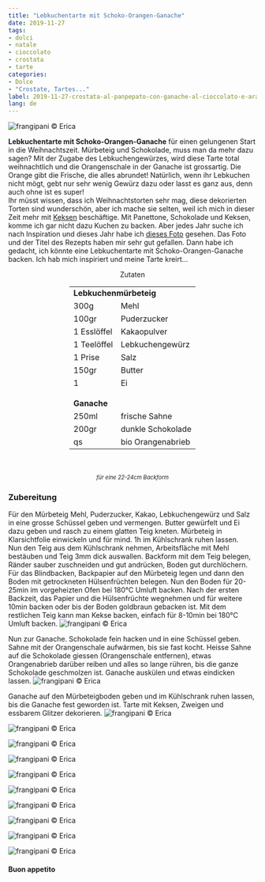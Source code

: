 ```yaml
---
title: "Lebkuchentarte mit Schoko-Orangen-Ganache"
date: 2019-11-27
tags:
- dolci
- natale
- cioccolato
- crostata
- tarte
categories:
- Dolce
- "Crostate, Tartes..."
label: 2019-11-27-crostata-al-panpepato-con-ganache-al-cioccolato-e-arancia
lang: de 
---
```

![](../2019-11-27-crostata-al-panpepato-con-ganache-al-cioccolato-e-arancia/header.jpeg "frangipani © Erica")

**Lebkuchentarte mit Schoko-Orangen-Ganache** für einen gelungenen Start in die Weihnachtszeit. Mürbeteig und Schokolade, muss man da mehr dazu sagen? Mit der Zugabe des Lebkuchengewürzes, wird diese Tarte total weihnachtlich und die Orangenschale in der Ganache ist grossartig. Die Orange gibt die Frische, die alles abrundet! Natürlich, wenn ihr Lebkuchen nicht mögt, gebt nur sehr wenig Gewürz dazu oder lasst es ganz aus, denn auch ohne ist es super!
<br />
Ihr müsst wissen, dass ich Weihnachtstorten sehr mag, diese dekorierten Torten sind wunderschön, aber ich mache sie selten, weil ich mich in dieser Zeit mehr mit <a href="https://frangipani.raiano.ch/de/categories/Dolce/Biscotti/page/2/" target="_blank">Keksen</a> beschäftige. Mit Panettone, Schokolade und Keksen, komme ich gar nicht dazu Kuchen zu backen. Aber jedes Jahr suche ich nach Inspiration und dieses Jahr habe ich <a href="https://www.lazycatkitchen.com/gingerbread-amaretto-chocolate-tart/" target="_blank">dieses Foto</a> gesehen. Das Foto und der Titel des Rezepts haben mir sehr gut gefallen. Dann habe ich gedacht, ich könnte eine Lebkuchentarte mit Schoko-Orangen-Ganache backen. Ich hab mich inspiriert und meine Tarte kreirt...

<div id="wrapper" style="text-align: center">
  <div id="yourdiv" style="display: inline-block;">
    <div class="ingredients" itemscope itemtype="http://schema.org/Recipe">
      <span itemprop="name" style="display:none;">Lebkuchentarte mit Schoko-Orangen-Ganache</span>
      <span itemprop="recipeCategory" style="display:none;">Süsses</span>
      <img itemprop="image" style="display:none;" class="ignore-gallery-item" src="../2019-11-27-crostata-al-panpepato-con-ganache-al-cioccolato-e-arancia/header.jpeg"/>
      <span itemprop="author" style="display:none;">Erica Raiano</span>
      <span itemprop="description" style="display:none;">Lebkuchentarte mit Schoko-Orangen-Ganache für einen gelungenen Start in die Weihnachtszeit. Mürbeteig und Schokolade, muss man da mehr dazu sagen?</span>
      <div class="ingredients-title">Zutaten</div>
      <table>
        <tbody>
          <tr>          
            <td colspan="2"><b>Lebkuchenmürbeteig</b></td>
          </tr>      
          <tr itemprop="recipeIngredient">
            <td>300g</td>
            <td>Mehl</td>
          </tr>
          <tr itemprop="recipeIngredient">
            <td>100gr</td>
            <td>Puderzucker</td>
          </tr>
          <tr itemprop="recipeIngredient">
            <td>1 Esslöffel</td>
            <td>Kakaopulver</td>
          </tr>
          <tr itemprop="recipeIngredient">
            <td>1 Teelöffel</td>
            <td>Lebkuchengewürz</td>
          </tr>
          <tr itemprop="recipeIngredient">
            <td>1 Prise</td>
            <td>Salz</td>
          </tr>
          <tr itemprop="recipeIngredient">
            <td>150gr</td>
            <td>Butter</td>  
          </tr>
          <tr itemprop="recipeIngredient">
            <td>1</td>
            <td>Ei</td>
          </tr>
          <tr style="height: 15px;"></tr>
          <tr>          
            <td colspan="2"><b>Ganache</b></td>
          </tr>
          <tr itemprop="recipeIngredient">
            <td>250ml</td>
            <td>frische Sahne</td>
          </tr>
          <tr itemprop="recipeIngredient">
            <td>200gr</td>
            <td>dunkle Schokolade</td>
          </tr>
          <tr itemprop="recipeIngredient">
            <td>qs</td>
            <td>bio Orangenabrieb</td>
          </tr>
        </tbody>
      </table>
      <br></br>
      <i class="pull-right" style="font-size: 80%;">für eine 22-24cm Backform</i>
    </div>
  </div>
</div>


<h3>
  <font color="grey">
    <i class="fa fa-cogs"></i>
  </font> Zubereitung
</h3>

Für den Mürbeteig Mehl, Puderzucker, Kakao, Lebkuchengewürz und Salz in eine grosse Schüssel geben und vermengen. Butter gewürfelt und Ei dazu geben und rasch zu einem glatten Teig kneten. Mürbeteig in Klarsichtfolie einwickeln und für mind. 1h im Kühlschrank ruhen lassen.
<br />
Nun den Teig aus dem Kühlschrank nehmen, Arbeitsfläche mit Mehl bestäuben und Teig 3mm dick auswallen. Backform mit dem Teig belegen, Ränder sauber zuschneiden und gut andrücken, Boden gut durchlöchern. Für das Blindbacken, Backpapier auf den Mürbeteig legen und dann den Boden mit getrockneten Hülsenfrüchten belegen. Nun den Boden für 20-25min im vorgeheizten Ofen bei 180°C Umluft backen. Nach der ersten Backzeit, das Papier und die Hülsenfrüchte wegnehmen und für weitere 10min backen oder bis der Boden goldbraun gebacken ist. Mit dem restlichen Teig kann man Kekse backen, einfach für 8-10min bei 180°C Umluft backen.
![](../2019-11-27-crostata-al-panpepato-con-ganache-al-cioccolato-e-arancia/frolla.jpeg "frangipani © Erica")

Nun zur Ganache. Schokolade fein hacken und in eine Schüssel geben. Sahne mit der Orangenschale aufwärmen, bis sie fast kocht. Heisse Sahne auf die Schokolade giessen (Orangenschale entfernen), etwas Orangenabrieb darüber reiben und alles so lange rühren, bis die ganze Schokolade geschmolzen ist. Ganache auskülen und etwas eindicken lassen.
![](../2019-11-27-crostata-al-panpepato-con-ganache-al-cioccolato-e-arancia/ganache.jpeg "frangipani © Erica")

Ganache auf den Mürbeteigboden geben und im Kühlschrank ruhen lassen, bis die Ganache fest geworden ist. Tarte mit Keksen, Zweigen und essbarem Glitzer dekorieren.
![](../2019-11-27-crostata-al-panpepato-con-ganache-al-cioccolato-e-arancia/risultato1.jpeg "frangipani © Erica")

![](../2019-11-27-crostata-al-panpepato-con-ganache-al-cioccolato-e-arancia/risultato2.jpeg "frangipani © Erica")

![](../2019-11-27-crostata-al-panpepato-con-ganache-al-cioccolato-e-arancia/risultato3.jpeg "frangipani © Erica")

![](../2019-11-27-crostata-al-panpepato-con-ganache-al-cioccolato-e-arancia/risultato4.jpeg "frangipani © Erica")

![](../2019-11-27-crostata-al-panpepato-con-ganache-al-cioccolato-e-arancia/risultato5.jpeg "frangipani © Erica")

![](../2019-11-27-crostata-al-panpepato-con-ganache-al-cioccolato-e-arancia/risultato6.jpeg "frangipani © Erica")

![](../2019-11-27-crostata-al-panpepato-con-ganache-al-cioccolato-e-arancia/risultato7.jpeg "frangipani © Erica")

![](../2019-11-27-crostata-al-panpepato-con-ganache-al-cioccolato-e-arancia/risultato8.jpeg "frangipani © Erica")

![](../2019-11-27-crostata-al-panpepato-con-ganache-al-cioccolato-e-arancia/risultato9.jpeg "frangipani © Erica")

![](../2019-11-27-crostata-al-panpepato-con-ganache-al-cioccolato-e-arancia/risultato10.jpeg "frangipani © Erica")

<h4>Buon appetito
  <font color="red">
    <i class="fa fa-smile-o"></i>
  </font>
</h4>

